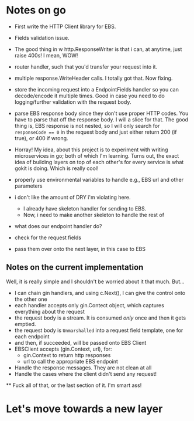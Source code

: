 # Notes on go
- First write the HTTP Client library for EBS.
- Fields validation issue.
- The good thing in w http.ResponseWriter is that i can, at anytime, just raise 400s! I mean, WOW!
- router handler, such that you'd transfer your request into it.
- multiple response.WriteHeader calls. I totally got that. Now fixing.
- store the incoming request into a EndpointFields handler so you can decode/encode it multiple times. Good 
in case you need to do logging/further validation with the request body.
- parse EBS response body since they don't use proper HTTP codes. You have to parse that off the response body. I will
a slice for that. The good thing is, EBS response is not nested, so I will only search for `responseCode == 0` in the
request body and just either return 200 (if true), or 400 if wrong.
- Horray! My idea, about this project is to experiment with writing microservices in go; both of which I'm learning. Turns out,
the exact idea of building layers on top of each other's for every service is what gokit is doing. Which is really cool!
- properly use environmental variables to handle e.g., EBS url and other parameters
- i don't like the amount of DRY i'm violating here.
    - I already have skeleton handler for sending to EBS.
    - Now, i need to make another skeleton to handle the rest of

- what does our endpoint handler do?
- check for the request fields
- pass them over onto the next layer, in this case to EBS

## Notes on the current implementation
Well, it is really simple and I shouldn't be worried about it that much. But...

- I can chain gin handlers, and using c.Next(), I can give the control onto the other one
- each handler accepts only gin.Contect object, which captures everything about the request
- the request body is a stream. It is consumed *only* once and then it gets emptied.
- the request body is `Unmarshalled` into a request field template, one for each endpoint
- and then, if succeeded, will be passed onto EBS Client
- EBSClient accepts (gin.Context, url), for:
    - gin.Context to return http responses
    - url to call the appropriate EBS endpoint
- Handle the response messages. They are not clean at all
- Handle the cases where the client didn't send any request!

** Fuck all of that, or the last section of it. I'm smart ass!

# Let's move towards a new layer
